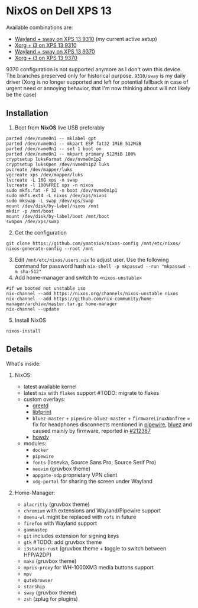 # NixOS on Dell XPS 13

Available combinations are:
* [Wayland + sway on XPS 13 9310](https://github.com/ymatsiuk/nixos-config/tree/xps13/9310%2Fsway) (my current active setup)
* [Xorg + i3 on XPS 13 9310](https://github.com/ymatsiuk/nixos-config/tree/xps13/9310%2Fi3)
* [Wayland + sway on XPS 13 9370](https://github.com/ymatsiuk/nixos-config/tree/xps13/9370%2Fsway)
* [Xorg + i3 on XPS 13 9370](https://github.com/ymatsiuk/nixos-config/tree/xps13/9370%2Fi3)

9370 configuration is not supported anymore as I don't own this device.
The branches preserved only for historical purpose.
`9310/sway` is my daily driver (Xorg is no longer supported and left for potential
fallback in case of urgent need or annoying behavior, that I'm now thinking about
will not likely be the case)

## Installation

1. Boot from **NixOS** live USB preferably
```
parted /dev/nvme0n1 -- mklabel gpt
parted /dev/nvme0n1 -- mkpart ESP fat32 1MiB 512MiB
parted /dev/nvme0n1 -- set 1 boot on
parted /dev/nvme0n1 -- mkpart primary 512MiB 100%
cryptsetup luksFormat /dev/nvme0n1p2
cryptsetup luksOpen /dev/nvme0n1p2 luks
pvcreate /dev/mapper/luks
vgcreate xps /dev/mapper/luks
lvcreate -L 16G xps -n swap
lvcreate -l 100%FREE xps -n nixos
sudo mkfs.fat -F 32 -n boot /dev/nvme0n1p1
sudo mkfs.ext4 -L nixos /dev/xps/nixos
sudo mkswap -L swap /dev/xps/swap
mount /dev/disk/by-label/nixos /mnt
mkdir -p /mnt/boot
mount /dev/disk/by-label/boot /mnt/boot
swapon /dev/xps/swap
```
2. Get the configuration
```
git clone https://github.com/ymatsiuk/nixos-config /mnt/etc/nixos/
nixos-generate-config --root /mnt
```
3. Edit `/mnt/etc/nixos/users.nix` to adjust user. Use the following command for password hash `nix-shell -p mkpasswd --run "mkpasswd -m sha-512"`
4. Add home-manager and switch to `<nixos-unstable>`
```
#if we booted not unstable iso
nix-channel --add https://nixos.org/channels/nixos-unstable nixos
nix-channel --add https://github.com/nix-community/home-manager/archive/master.tar.gz home-manager
nix-channel --update
```
5. Install NixOS
```
nixos-install
```

## Details

What's inside:
1. NixOS:
    * latest available kernel
    * latest `nix` with `flakes` support #TODO: migrate to flakes
    * custom overlays:
      * [greetd](https://github.com/NixOS/nixpkgs/pull/102242)
      * [libfprint](https://github.com/NixOS/nixpkgs/pull/104915)
      * `bluez-master` + `pipewire-bluez-master` + `firmwareLinuxNonfree` = fix for headphones disconnects mentioned in [pipewire](https://gitlab.freedesktop.org/pipewire/pipewire/-/issues/732#note_849446), [bluez](https://github.com/bluez/bluez/issues/102) and caused mainly by firmware, reported in [#212387](https://bugzilla.kernel.org/show_bug.cgi?id=212387)
      * [howdy](https://github.com/NixOS/nixpkgs/issues/76928#issuecomment-733990484)
    * modules:
      * `docker`
      * `pipewire`
      * `fonts` (Iosevka, Source Sans Pro, Source Serif Pro)
      * `neovim` (gruvbox theme)
      * `appgate-sdp` proprietary VPN client
      * `xdg-portal` for sharing the screen under Wayland

2. Home-Manager:
    * `alacritty` (gruvbox theme)
    * `chromium` with extensions and Wayland/Pipewire support
    * `dmenu-wl` might be replaced with `rofi` in future
    * `firefox` with Wayland support
    * `gammastep`
    * `git` includes extension for signing keys
    * `gtk` #TODO: add gruvbox theme
    * `i3status-rust` (gruvbox theme + toggle to switch between HFP/A2DP)
    * `mako` (gruvbox theme)
    * `mpris-proxy` for WH-1000XM3 media buttons support
    * `mpv`
    * `qutebrowser`
    * `starship`
    * `sway` (gruvbox theme)
    * `zsh` (zplug for plugins)
